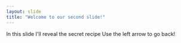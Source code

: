 ```yaml
---
layout: slide
title: "Welcome to our second slide!"
---
```

In this slide I'll reveal the secret recipe
Use the left arrow to go back!
